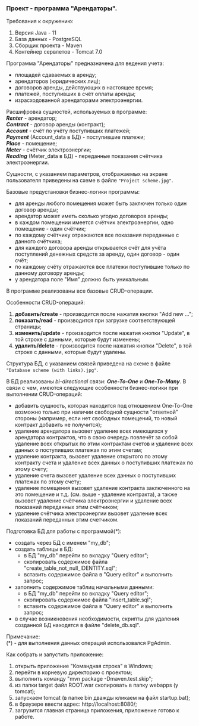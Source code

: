 ### Проект - программа "Арендаторы".

Требования к окружению:
1. Версия Java - 11
1. База данных - PostgreSQL
1. Сборщик проекта - Maven
1. Контейнер сервлетов - Tomcat 7.0


Программа "Арендаторы" предназначена для ведения учета:
- площадей сдаваемых в аренду;
- арендаторов (юридических лиц);
- договоров аренды, действующих в настоящее время;
- платежей, поступивших в счёт оплаты аренды;
- израсходованной арендаторами электроэнергии.


Расшифровка сущностей, используемых в программе:  
***Renter*** - арендатор;  
***Contract*** - договор аренды (контракт);  
***Account*** - счёт по учёту поступивших платежей;  
***Payment*** (Account_data в БД) - поступившие платежи;  
***Place*** - помещение;  
***Meter*** - счётчик электроэнергии;  
***Reading*** (Meter_data в БД) - переданные показания счётчика электроэнергии.  
  
Сущности, с указанием параметров, отображаемых на экране пользователя приведены на схеме в файле `"Project scheme.jpg"`.  

Базовые предустановки бизнес-логики программы:
- для аренды любого помещения может быть заключен только один договор аренды;
- арендатор может иметь сколько угодно договоров аренды;
- в каждом помещении имеется счётчик электроэнергии, одно помещение - один счётчик;
- по каждому счётчику отражаются все показания переданные с данного счётчика;
- для каждого договора аренды открывается счёт для учёта поступлений денежных средств за аренду, один договор - один счёт;
- по каждому счёту отражаются все платежи поступившие только по данному договору аренды;
- у арендатора поле "Имя" должно быть уникальным.

В программе реализованы все базовые CRUD-операции.

Особенности CRUD-операций:
1. **добавить/create** - производится после нажатия кнопки "Add new ...";
1. **показать/read** - производится при загрузке соответствующей страницы;
1. **изменить/update** - производится после нажатия кнопки "Update", в той строке с данными, которые будут изменены;
1. **удалить/delete** - производится после нажатия кнопки "Delete", в той строке с данными, которые будут удалены.

Структура БД, с указанием связей приведена на схеме в файле `"Database scheme (with links).jpg"`.

В БД реализованы *bi-directional* связи: ***One-To-One*** и ***One-To-Many***.
В связи с чем, имеются следующие особенности бизнес-логики при выполнении CRUD-операций:
- добавить сущность, которая находится под отношением One-To-One возможно только при наличии свободной сущности "ответной" стороны (например, если нет свободных помещений, то новый контракт добавить не получится);
- удаление арендатора вызовет удаление всех имеющихся у арендатора контрактов, что в свою очередь повлечёт за собой удаление всех открытых по этим контрактам счетов и удаление всех данных о поступивших платежах по этим счетам;
- удаление контракта, вызовет удаление открытого по этому контракту счета и удаление всех данных о поступивших платежах по этому счету;
- удаление счета вызовет удаление всех данных о поступивших платежах по этому счету;
- удаление помещения вызовет удаление контракта заключенного на это помещение и т.д. (см. выше - удаление контракта), а также вызовет удаление счётчика электроэнергии и удаление всех показаний переданных этим счётчиком;
- удаление счётчика электроэнергии вызовет удаление всех показаний переданных этим счетчиком.


Подготовка БД для работы с программой(*):
- создать через БД с именем "my_db";
- создать таблицы в БД:
	- в БД "my_db" перейти во вкладку "Query editor";
	- скопировать содержимое файла "create_table_not_null_IDENTITY.sql";
	- вставить содержимое файла в "Query editor" и выполнить запрос;
- заполнить содержимое таблиц начальными данными:
	- в БД "my_db" перейти во вкладку "Query editor";
	- скопировать содержимое файла "insert_table.sql";
	- вставить содержимое файла в "Query editor" и выполнить запрос;
- в случае возникновения необходимости, скрипты для удаления созданной БД находятся в файле "delete_db.sql".

Примечание:  
(*) - для выполнения данных операций использовался PgAdmin.


Как собрать и запустить приложение:
1. открыть приложение "Командная строка" в Windows;
1. перейти в корневую директорию с проектом;
1. выполнить команду "mvn package -Dmaven.test.skip";
1. из папки target файл ROOT.war скопировать в папку webapps (у tomcat);
1. запускаем tomcat (в папке bin дважды кликаем на файл startup.bat);
1. в браузере ввести адрес: http://localhost:8080/;
1. загрузится главная страница приложения, приложение готово к работе.
